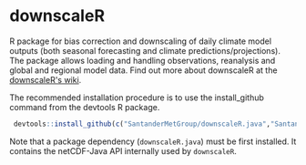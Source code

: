 downscaleR
==========

R package for bias correction and downscaling of daily climate model outputs (both seasonal forecasting and climate predictions/projections). The package allows loading and handling observations, reanalysis and global and regional model data. Find out more about downscaleR at the [downscaleR's wiki](https://github.com/SantanderMetGroup/downscaleR/wiki).

The recommended installation procedure is to use the install_github command from the devtools R package. 
```R
￼devtools::install_github(c("SantanderMetGroup/downscaleR.java","SantanderMetGroup/downscaleR"))
```
Note that a package dependency (`downscaleR.java`) must be first installed. It contains the netCDF-Java API internally used by `downscaleR`.


